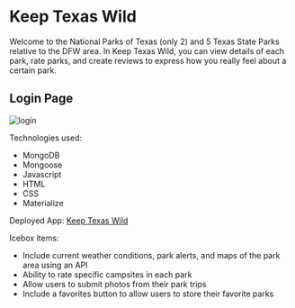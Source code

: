 # Keep Texas Wild

Welcome to the National Parks of Texas (only 2) and 5 Texas State Parks relative to the DFW area. 
In Keep Texas Wild, you can view details of each park, rate parks, and create reviews to express how you really feel about a certain park.

## Login Page
![login](https://i.imgur.com/yVA8y3y.jpg "Login Page")

Technologies used: 
* MongoDB
* Mongoose
* Javascript
* HTML
* CSS
* Materialize

Deployed App: [Keep Texas Wild](https://keep-texas-wild.herokuapp.com/)

Icebox items: 
* Include current weather conditions, park alerts, and maps of the park area using an API
* Ability to rate specific campsites in each park
* Allow users to submit photos from their park trips
* Include a favorites button to allow users to store their favorite parks